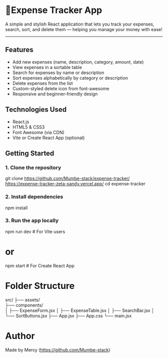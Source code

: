# 🧾Expense Tracker App

A simple and stylish React application that lets you track your expenses, search, sort, and delete them — helping you manage your money with ease!

---

## Features

- Add new expenses (name, description, category, amount, date)
- View expenses in a sortable table
- Search for expenses by name or description
- Sort expenses alphabetically by category or description
- Delete expenses from the list
- Custom-styled delete icon from font-awesome
- Responsive and beginner-friendly design



## Technologies Used

- React.js
- HTML5 & CSS3
- Font Awesome (via CDN)
- Vite or Create React App (optional)



## Getting Started

### 1. Clone the repository


git clone https://github.com/Mumbe-stack/expense-tracker/ https://expense-tracker-zeta-sandy.vercel.app/
cd expense-tracker

### 2. Install dependencies
npm install

### 3. Run the app locally
npm run dev  # For Vite users
# or
npm start    # For Create React App

# Folder Structure
src/
├── assets/           
├── components/       
│   ├── ExpenseForm.jsx
│   ├── ExpenseTable.jsx
│   ├── SearchBar.jsx
│   └── SortButtons.jsx
├── App.jsx
├── App.css
└── main.jsx

# Author
Made by Mercy (https://github.com/Mumbe-stack)






